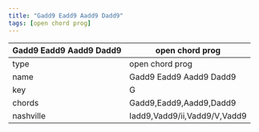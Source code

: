 ```yaml
---
title: "Gadd9 Eadd9 Aadd9 Dadd9"
tags: [open chord prog]
---
```


|Gadd9 Eadd9 Aadd9 Dadd9|open chord prog|
|---|---|
|type|open chord prog|
|name|Gadd9 Eadd9 Aadd9 Dadd9|
|key|G|
|chords|Gadd9,Eadd9,Aadd9,Dadd9|
|nashville|Iadd9,Vadd9/ii,Vadd9/V,Vadd9|
